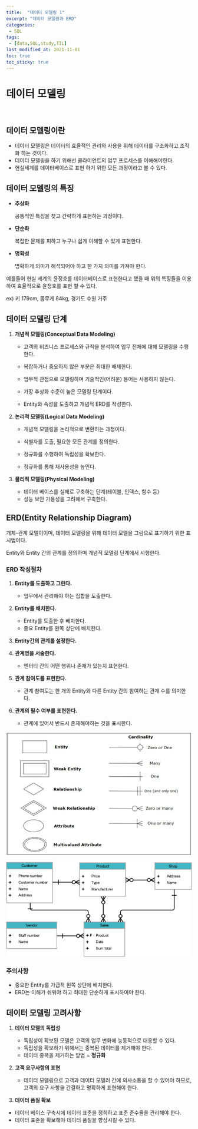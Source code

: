 ```yaml
---
title:  "데이터 모델링 1"
excerpt: "데이터 모델링과 ERD"
categories:
 - SQL
tags:
 - [data,SQL,study,TIL]
last_modified_at: 2021-11-01
toc: true
toc_sticky: true
---
```



# 데이터 모델링

<br>

## 데이터 모델링이란



- 데이터 모델링은 데이터의 효율적인 관리와 사용을 위해 데이터를 구조화하고 조직화 하는 것이다.
- 데이터 모델링을 하기 위해선 클라이언트의 업무 프로세스를 이해해야한다.
- 현실세계를 데이터베이스로 표현 하기 위한 모든 과정이라고 볼 수 있다.



## 데이터 모델링의 특징



- **추상화** 

  공통적인 특징을 찾고 간략하게 표현하는 과정이다.

  

- **단순화**

  복잡한 문제를 피하고 누구나 쉽게 이해할 수 있게 표현한다.



- **명확성**

  명확하게 의미가 해석되어야 하고 한 가지 의미를 가져야 한다.



예를들어 현실 세계의 윤정호를 데이터베이스로 표현한다고 했을 때 위의 특징들을 이용하여 효율적으로 윤정호를 표현 할 수 있다.

ex) 키 179cm, 몸무게 84kg, 경기도 수원 거주 





## 데이터 모델링 단계





1. **개념적 모델링(Conceptual Data Modeling)**

   

   - 고객의 비즈니스 프로세스와 규칙을 분석하여 업무 전체에 대해 모델링을 수행한다.

   - 복잡하거나 중요하지 않은 부분은 최대한 배제한다.

   - 업무적 관점으로 모델링하며 기술적인(어려운) 용어는 사용하지 않는다.

   - 가장 추상화 수준이 높은 모델링 단계이다.

   - Entity와 속성을 도출하고 개념적 ERD를 작성한다.

     

2. **논리적 모델링(Logical Data Modeling)**

   

   - 개념적 모델링을 논리적으로 변환하는 과정이다.

   - 식별자를 도출, 필요한 모든 관계를 정의한다.

   - 정규화를 수행하여 독립성을 확보한다.

   - 정규화를 통해 재사용성을 높인다.

     

3. **물리적 모델링(Physical Modeling)**

   

   - 데이터 베이스를 실제로 구축하는 단계(테이블, 인덱스, 함수 등)
   - 성능 보안 가용성을 고려해서 구축한다.

   







## ERD(Entity Relationship Diagram)



개체-관계 모델이이며, 데이터 모델링을 위해 데이터 모델을 그림으로 표기하기 위한 표시법이다.

Entity와 Entity 간의 관계를 정의하며 개념적 모델링 단계에서 시행한다.



### ERD 작성절차



1. **Entity를 도출하고 그린다.**

   - 업무에서 관리해야 하는 집합을 도출한다.

2. **Entity를 배치한다.**

   - Entity를 도출한 후 배치한다.
   - 중요 Entity를 왼쪽 상단에 배치한다.

3. **Entity간의 관계를 설정한다.**

4. **관계명을 서술한다.**

   - 엔터티 간의 어떤 행위나 존재가 있는지 표현한다.

5. **관계 참여도를 표현한다.**

   - 관계 참여도는 한 개의 Entity와 다른 Entity 간의 참여하는 관계 수를 의미한다.

6. **관계의 필수 여부를 표현한다.**

   - 관계에 있어서 반드시 존재해야하는 것을 표시한다.

   

![ERD기호](\assets\images\ERD기호.JPG)



![ERD예시](\assets\images\ERD예시.png)



### 주의사항



- 중요한 Entity를 가급적 왼쪽 상단에 배치한다.
- ERD는 이해가 쉬워야 하고 최대한 단순하게 표시하여야 한다.





## 데이터 모델링 고려사항



1. **데이터 모델의 독립성** 
   - 독립성이 확보된 모델은 고객의 업무 변화에 능동적으로 대응할 수 있다.
   - 독립성을 확보하기 위해서는 중복된 데이터를 제거해야 한다.
   - 데이터 중복을 제거하는 방법 = **정규화**



2. **고객 요구사항의 표현** 

   - 데이터 모델링으로 고객과 데이터 모델러 간에 의사소통을 할 수 있어야 하므로, 고객의 요구 사항을 간결하고 명확하게 표현해야 한다.

     

3.  **데이터 품질 확보**

   - 데이터 베이스 구축시에 데이터 표준을 정희하고 표준 준수율을 관리해야 한다.
   - 데이터 표준을 확보해야 데이터 품질을 향상시킬 수 있다.